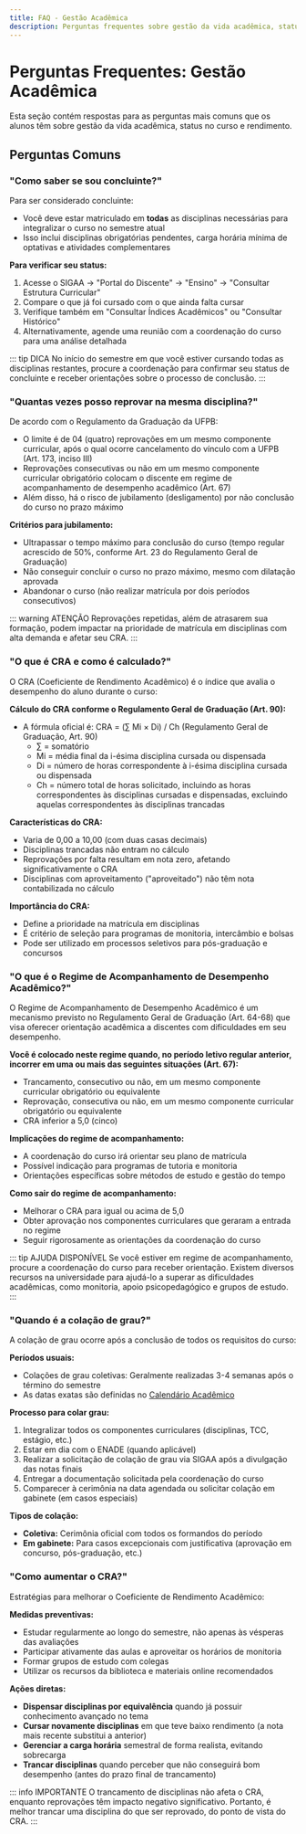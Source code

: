 ```yaml
---
title: FAQ - Gestão Acadêmica
description: Perguntas frequentes sobre gestão da vida acadêmica, status e rendimento
---
```


# Perguntas Frequentes: Gestão Acadêmica

Esta seção contém respostas para as perguntas mais comuns que os alunos têm sobre gestão da vida acadêmica, status no curso e rendimento.

## Perguntas Comuns

### "Como saber se sou concluinte?"

Para ser considerado concluinte:

- Você deve estar matriculado em **todas** as disciplinas necessárias para integralizar o curso no semestre atual
- Isso inclui disciplinas obrigatórias pendentes, carga horária mínima de optativas e atividades complementares

**Para verificar seu status:**
1. Acesse o SIGAA → "Portal do Discente" → "Ensino" → "Consultar Estrutura Curricular"
2. Compare o que já foi cursado com o que ainda falta cursar
3. Verifique também em "Consultar Índices Acadêmicos" ou "Consultar Histórico"
4. Alternativamente, agende uma reunião com a coordenação do curso para uma análise detalhada

::: tip DICA
No início do semestre em que você estiver cursando todas as disciplinas restantes, procure a coordenação para confirmar seu status de concluinte e receber orientações sobre o processo de conclusão.
:::

### "Quantas vezes posso reprovar na mesma disciplina?"

De acordo com o Regulamento da Graduação da UFPB:

- O limite é de 04 (quatro) reprovações em um mesmo componente curricular, após o qual ocorre cancelamento do vínculo com a UFPB (Art. 173, inciso III)
- Reprovações consecutivas ou não em um mesmo componente curricular obrigatório colocam o discente em regime de acompanhamento de desempenho acadêmico (Art. 67)
- Além disso, há o risco de jubilamento (desligamento) por não conclusão do curso no prazo máximo

**Critérios para jubilamento:**
- Ultrapassar o tempo máximo para conclusão do curso (tempo regular acrescido de 50%, conforme Art. 23 do Regulamento Geral de Graduação)
- Não conseguir concluir o curso no prazo máximo, mesmo com dilatação aprovada
- Abandonar o curso (não realizar matrícula por dois períodos consecutivos)

::: warning ATENÇÃO
Reprovações repetidas, além de atrasarem sua formação, podem impactar na prioridade de matrícula em disciplinas com alta demanda e afetar seu CRA.
:::

### "O que é CRA e como é calculado?"

O CRA (Coeficiente de Rendimento Acadêmico) é o índice que avalia o desempenho do aluno durante o curso:

**Cálculo do CRA conforme o Regulamento Geral de Graduação (Art. 90):**
- A fórmula oficial é: CRA = (∑ Mi × Di) / Ch (Regulamento Geral de Graduação, Art. 90)
  - ∑ = somatório
  - Mi = média final da i-ésima disciplina cursada ou dispensada
  - Di = número de horas correspondente à i-ésima disciplina cursada ou dispensada
  - Ch = número total de horas solicitado, incluindo as horas correspondentes às disciplinas cursadas e dispensadas, excluindo aquelas correspondentes às disciplinas trancadas

**Características do CRA:**
- Varia de 0,00 a 10,00 (com duas casas decimais)
- Disciplinas trancadas não entram no cálculo
- Reprovações por falta resultam em nota zero, afetando significativamente o CRA
- Disciplinas com aproveitamento ("aproveitado") não têm nota contabilizada no cálculo

**Importância do CRA:**
- Define a prioridade na matrícula em disciplinas
- É critério de seleção para programas de monitoria, intercâmbio e bolsas
- Pode ser utilizado em processos seletivos para pós-graduação e concursos

### "O que é o Regime de Acompanhamento de Desempenho Acadêmico?"

O Regime de Acompanhamento de Desempenho Acadêmico é um mecanismo previsto no Regulamento Geral de Graduação (Art. 64-68) que visa oferecer orientação acadêmica a discentes com dificuldades em seu desempenho.

**Você é colocado neste regime quando, no período letivo regular anterior, incorrer em uma ou mais das seguintes situações (Art. 67):**
- Trancamento, consecutivo ou não, em um mesmo componente curricular obrigatório ou equivalente
- Reprovação, consecutiva ou não, em um mesmo componente curricular obrigatório ou equivalente
- CRA inferior a 5,0 (cinco)

**Implicações do regime de acompanhamento:**
- A coordenação do curso irá orientar seu plano de matrícula
- Possível indicação para programas de tutoria e monitoria
- Orientações específicas sobre métodos de estudo e gestão do tempo

**Como sair do regime de acompanhamento:**
- Melhorar o CRA para igual ou acima de 5,0
- Obter aprovação nos componentes curriculares que geraram a entrada no regime
- Seguir rigorosamente as orientações da coordenação do curso

::: tip AJUDA DISPONÍVEL
Se você estiver em regime de acompanhamento, procure a coordenação do curso para receber orientação. Existem diversos recursos na universidade para ajudá-lo a superar as dificuldades acadêmicas, como monitoria, apoio psicopedagógico e grupos de estudo.
:::

### "Quando é a colação de grau?"

A colação de grau ocorre após a conclusão de todos os requisitos do curso:

**Períodos usuais:**
- Colações de grau coletivas: Geralmente realizadas 3-4 semanas após o término do semestre
- As datas exatas são definidas no [Calendário Acadêmico](/manual-do-aluno/calendario)

**Processo para colar grau:**
1. Integralizar todos os componentes curriculares (disciplinas, TCC, estágio, etc.)
2. Estar em dia com o ENADE (quando aplicável)
3. Realizar a solicitação de colação de grau via SIGAA após a divulgação das notas finais
4. Entregar a documentação solicitada pela coordenação do curso
5. Comparecer à cerimônia na data agendada ou solicitar colação em gabinete (em casos especiais)

**Tipos de colação:**
- **Coletiva:** Cerimônia oficial com todos os formandos do período
- **Em gabinete:** Para casos excepcionais com justificativa (aprovação em concurso, pós-graduação, etc.)

### "Como aumentar o CRA?"

Estratégias para melhorar o Coeficiente de Rendimento Acadêmico:

**Medidas preventivas:**
- Estudar regularmente ao longo do semestre, não apenas às vésperas das avaliações
- Participar ativamente das aulas e aproveitar os horários de monitoria
- Formar grupos de estudo com colegas
- Utilizar os recursos da biblioteca e materiais online recomendados

**Ações diretas:**
- **Dispensar disciplinas por equivalência** quando já possuir conhecimento avançado no tema
- **Cursar novamente disciplinas** em que teve baixo rendimento (a nota mais recente substitui a anterior)
- **Gerenciar a carga horária** semestral de forma realista, evitando sobrecarga
- **Trancar disciplinas** quando perceber que não conseguirá bom desempenho (antes do prazo final de trancamento)

::: info IMPORTANTE
O trancamento de disciplinas não afeta o CRA, enquanto reprovações têm impacto negativo significativo. Portanto, é melhor trancar uma disciplina do que ser reprovado, do ponto de vista do CRA.
:::